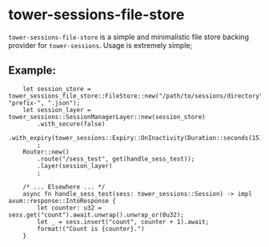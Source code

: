 # tower-sessions-file-store

`tower-sessions-file-store` is a simple and minimalistic file store backing provider for
`tower-sessions`.  Usage is extremely simple;

## Example:
```
    let session_store = tower_sessions_file_store::FileStore::new("/path/to/sessions/directory", "prefix-", ".json");
    let session_layer = tower_sessions::SessionManagerLayer::new(session_store)
        .with_secure(false)
        .with_expiry(tower_sessions::Expiry::OnInactivity(Duration::seconds(15)))
        ;
    Router::new()
        .route("/sess_test", get(handle_sess_test));
        .layer(session_layer)
        ;
    
    /* ... Elsewhere ... */
    async fn handle_sess_test(sess: tower_sessions::Session) -> impl axum::response::IntoResponse {
        let counter: u32 = sess.get("count").await.unwrap().unwrap_or(0u32);
        let _ = sess.insert("count", counter + 1).await;
        format!("Count is {counter}.")
    }
    
```

